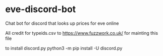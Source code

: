 # eve-discord-bot
Chat bot for discord that looks up prices for eve online

All credit for typeids.csv to https://www.fuzzwork.co.uk/ for mainting this file

to install discord.py
python3 -m pip install -U discord.py
